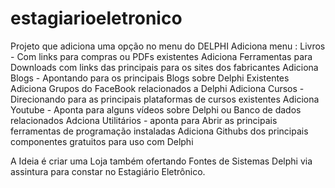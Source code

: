 # estagiarioeletronico

Projeto que adiciona uma opção no menu do DELPHI
Adiciona menu : Livros - Com links para compras ou PDFs existentes
Adiciona Ferramentas para Downloads com links das principais para os sites dos fabricantes
Adiciona Blogs - Apontando para os principais Blogs sobre Delphi Existentes
Adiciona Grupos do FaceBook relacionados a Delphi
Adiciona Cursos - Direcionando para as principais plataformas de cursos existentes
Adiciona Youtube - Aponta para alguns vídeos sobre Delphi ou Banco de dados relacionados 
Adciona Utilitários - aponta para Abrir as principais ferramentas de programação instaladas
Adiciona Githubs dos principais componentes gratuitos para uso com Delphi

A Ideia é criar uma Loja também ofertando Fontes de Sistemas Delphi via assintura para constar no Estagiário Eletrônico.
